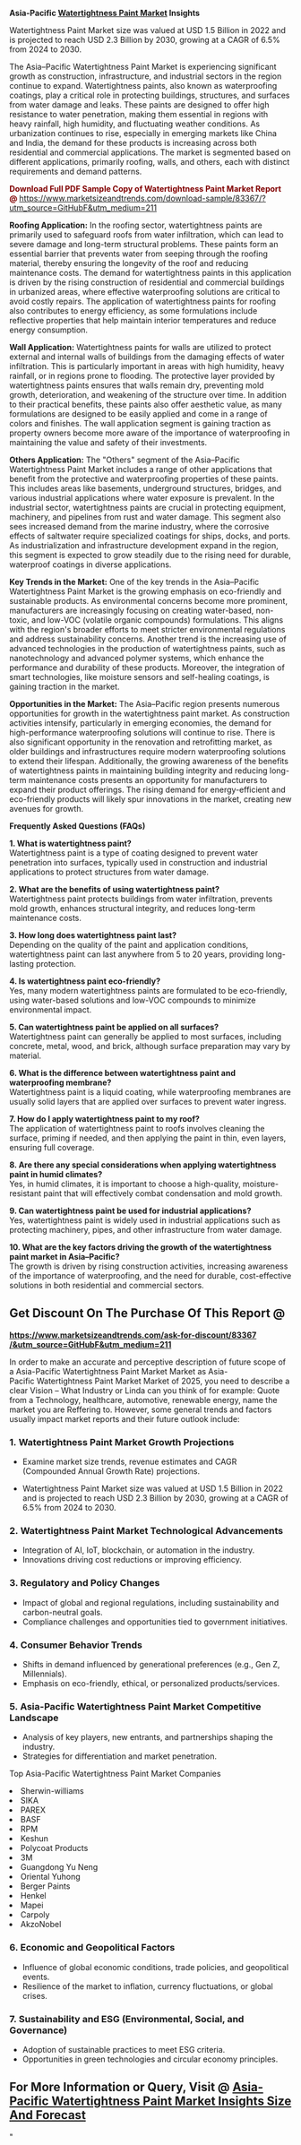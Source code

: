 <p><strong>Asia-Pacific&nbsp;<a href=""https://www.marketsizeandtrends.com/download-sample/83367/&amp;utm_source=GitHubF&amp;utm_medium=211"">Watertightness Paint Market</a> Insights</strong></p><p>Watertightness Paint Market size was valued at USD 1.5 Billion in 2022 and is projected to reach USD 2.3 Billion by 2030, growing at a CAGR of 6.5% from 2024 to 2030.</p><p><p>The Asia–Pacific Watertightness Paint Market is experiencing significant growth as construction, infrastructure, and industrial sectors in the region continue to expand. Watertightness paints, also known as waterproofing coatings, play a critical role in protecting buildings, structures, and surfaces from water damage and leaks. These paints are designed to offer high resistance to water penetration, making them essential in regions with heavy rainfall, high humidity, and fluctuating weather conditions. As urbanization continues to rise, especially in emerging markets like China and India, the demand for these products is increasing across both residential and commercial applications. The market is segmented based on different applications, primarily roofing, walls, and others, each with distinct requirements and demand patterns. <p><strong><span style="color: #800000;">Download Full PDF Sample Copy of Watertightness Paint Market Report @</span>&nbsp;</strong><a href="https://www.marketsizeandtrends.com/download-sample/83367/?utm_source=GitHubF&amp;utm_medium=211" target="_blank">https://www.marketsizeandtrends.com/download-sample/83367/?utm_source=GitHubF&amp;utm_medium=211</a></p></p><p><strong>Roofing Application:</strong> In the roofing sector, watertightness paints are primarily used to safeguard roofs from water infiltration, which can lead to severe damage and long-term structural problems. These paints form an essential barrier that prevents water from seeping through the roofing material, thereby ensuring the longevity of the roof and reducing maintenance costs. The demand for watertightness paints in this application is driven by the rising construction of residential and commercial buildings in urbanized areas, where effective waterproofing solutions are critical to avoid costly repairs. The application of watertightness paints for roofing also contributes to energy efficiency, as some formulations include reflective properties that help maintain interior temperatures and reduce energy consumption.<p><strong>Wall Application:</strong> Watertightness paints for walls are utilized to protect external and internal walls of buildings from the damaging effects of water infiltration. This is particularly important in areas with high humidity, heavy rainfall, or in regions prone to flooding. The protective layer provided by watertightness paints ensures that walls remain dry, preventing mold growth, deterioration, and weakening of the structure over time. In addition to their practical benefits, these paints also offer aesthetic value, as many formulations are designed to be easily applied and come in a range of colors and finishes. The wall application segment is gaining traction as property owners become more aware of the importance of waterproofing in maintaining the value and safety of their investments.<p><strong>Others Application:</strong> The "Others" segment of the Asia–Pacific Watertightness Paint Market includes a range of other applications that benefit from the protective and waterproofing properties of these paints. This includes areas like basements, underground structures, bridges, and various industrial applications where water exposure is prevalent. In the industrial sector, watertightness paints are crucial in protecting equipment, machinery, and pipelines from rust and water damage. This segment also sees increased demand from the marine industry, where the corrosive effects of saltwater require specialized coatings for ships, docks, and ports. As industrialization and infrastructure development expand in the region, this segment is expected to grow steadily due to the rising need for durable, waterproof coatings in diverse applications.<p><strong>Key Trends in the Market:</strong> One of the key trends in the Asia–Pacific Watertightness Paint Market is the growing emphasis on eco-friendly and sustainable products. As environmental concerns become more prominent, manufacturers are increasingly focusing on creating water-based, non-toxic, and low-VOC (volatile organic compounds) formulations. This aligns with the region's broader efforts to meet stricter environmental regulations and address sustainability concerns. Another trend is the increasing use of advanced technologies in the production of watertightness paints, such as nanotechnology and advanced polymer systems, which enhance the performance and durability of these products. Moreover, the integration of smart technologies, like moisture sensors and self-healing coatings, is gaining traction in the market.<p><strong>Opportunities in the Market:</strong> The Asia–Pacific region presents numerous opportunities for growth in the watertightness paint market. As construction activities intensify, particularly in emerging economies, the demand for high-performance waterproofing solutions will continue to rise. There is also significant opportunity in the renovation and retrofitting market, as older buildings and infrastructures require modern waterproofing solutions to extend their lifespan. Additionally, the growing awareness of the benefits of watertightness paints in maintaining building integrity and reducing long-term maintenance costs presents an opportunity for manufacturers to expand their product offerings. The rising demand for energy-efficient and eco-friendly products will likely spur innovations in the market, creating new avenues for growth.<p><strong>Frequently Asked Questions (FAQs)</strong></p><p><strong>1. What is watertightness paint?</strong><br>Watertightness paint is a type of coating designed to prevent water penetration into surfaces, typically used in construction and industrial applications to protect structures from water damage.</p><p><strong>2. What are the benefits of using watertightness paint?</strong><br>Watertightness paint protects buildings from water infiltration, prevents mold growth, enhances structural integrity, and reduces long-term maintenance costs.</p><p><strong>3. How long does watertightness paint last?</strong><br>Depending on the quality of the paint and application conditions, watertightness paint can last anywhere from 5 to 20 years, providing long-lasting protection.</p><p><strong>4. Is watertightness paint eco-friendly?</strong><br>Yes, many modern watertightness paints are formulated to be eco-friendly, using water-based solutions and low-VOC compounds to minimize environmental impact.</p><p><strong>5. Can watertightness paint be applied on all surfaces?</strong><br>Watertightness paint can generally be applied to most surfaces, including concrete, metal, wood, and brick, although surface preparation may vary by material.</p><p><strong>6. What is the difference between watertightness paint and waterproofing membrane?</strong><br>Watertightness paint is a liquid coating, while waterproofing membranes are usually solid layers that are applied over surfaces to prevent water ingress.</p><p><strong>7. How do I apply watertightness paint to my roof?</strong><br>The application of watertightness paint to roofs involves cleaning the surface, priming if needed, and then applying the paint in thin, even layers, ensuring full coverage.</p><p><strong>8. Are there any special considerations when applying watertightness paint in humid climates?</strong><br>Yes, in humid climates, it is important to choose a high-quality, moisture-resistant paint that will effectively combat condensation and mold growth.</p><p><strong>9. Can watertightness paint be used for industrial applications?</strong><br>Yes, watertightness paint is widely used in industrial applications such as protecting machinery, pipes, and other infrastructure from water damage.</p><p><strong>10. What are the key factors driving the growth of the watertightness paint market in Asia–Pacific?</strong><br>The growth is driven by rising construction activities, increasing awareness of the importance of waterproofing, and the need for durable, cost-effective solutions in both residential and commercial sectors.</p></p><h2><strong>Get Discount On The Purchase Of This Report @&nbsp;</strong></h2><p><strong><a href=""https://www.marketsizeandtrends.com/ask-for-discount/83367/&amp;utm_source=GitHubF&amp;utm_medium=211"" target=""_blank"">https://www.marketsizeandtrends.com/ask-for-discount/83367<br />/&amp;utm_source=GitHubF&amp;utm_medium=211</a></strong></p><p>In order to make an accurate and perceptive description of future scope of a Asia-Pacific&nbsp;Watertightness Paint Market Market as Asia-Pacific&nbsp;Watertightness Paint Market Market of 2025, you need to describe a clear Vision &ndash; What Industry or Linda can you think of for example: Quote from a Technology, healthcare, automotive, renewable energy, name the market you are Reffering to. However, some general trends and factors usually impact market reports and their future outlook include:</p><h3>1.&nbsp;<strong>Watertightness Paint Market Growth Projections</strong></h3><ul><li>Examine market size trends, revenue estimates and CAGR (Compounded Annual Growth Rate) projections.</li><li><p>Watertightness Paint Market size was valued at USD 1.5 Billion in 2022 and is projected to reach USD 2.3 Billion by 2030, growing at a CAGR of 6.5% from 2024 to 2030.</p></li></ul><h3>2.&nbsp;<strong>Watertightness Paint Market Technological Advancements</strong></h3><ul><li>Integration of AI, IoT, blockchain, or automation in the industry.</li><li>Innovations driving cost reductions or improving efficiency.</li></ul><h3>3.&nbsp;<strong>Regulatory and Policy Changes</strong></h3><ul><li>Impact of global and regional regulations, including sustainability and carbon-neutral goals.</li><li>Compliance challenges and opportunities tied to government initiatives.</li></ul><h3>4.&nbsp;<strong>Consumer Behavior Trends</strong></h3><ul><li>Shifts in demand influenced by generational preferences (e.g., Gen Z, Millennials).</li><li>Emphasis on eco-friendly, ethical, or personalized products/services.</li></ul><h3>5.&nbsp;<strong>Asia-Pacific Watertightness Paint Market Competitive Landscape</strong></h3><ul><li>Analysis of key players, new entrants, and partnerships shaping the industry.</li><li>Strategies for differentiation and market penetration.</li></ul><p data-pm-slice=""1 1 []"">Top Asia-Pacific Watertightness Paint Market Companies</p><div data-test-id=""""><p><li>Sherwin-williams</li><li> SIKA</li><li> PAREX</li><li> BASF</li><li> RPM</li><li> Keshun</li><li> Polycoat Products</li><li> 3M</li><li> Guangdong Yu Neng</li><li> Oriental Yuhong</li><li> Berger Paints</li><li> Henkel</li><li> Mapei</li><li> Carpoly</li><li> AkzoNobel</li></p></div><h3>6.&nbsp;<strong>Economic and Geopolitical Factors</strong></h3><ul><li>Influence of global economic conditions, trade policies, and geopolitical events.</li><li>Resilience of the market to inflation, currency fluctuations, or global crises.</li></ul><h3>7.&nbsp;<strong>Sustainability and ESG (Environmental, Social, and Governance)</strong></h3><ul><li>Adoption of sustainable practices to meet ESG criteria.</li><li>Opportunities in green technologies and circular economy principles.</li></ul><h2><strong>For More Information or Query, Visit @&nbsp;</strong><a href=""https://www.verifiedmarketreports.com/product/global-watertightness-paint-market-growth-2019-2024/"" target=""_blank"">Asia-Pacific Watertightness Paint Market Insights Size And Forecast</a></h2>"
